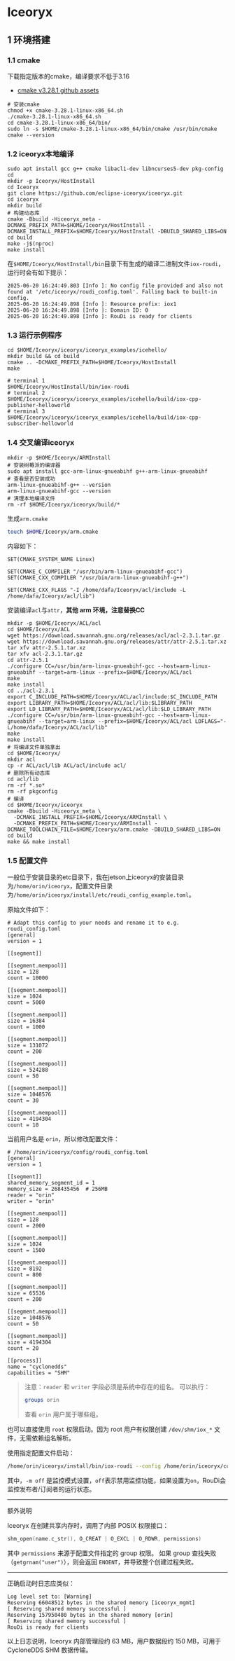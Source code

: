 # Iceoryx

## 1 环境搭建

### 1.1 cmake

下载指定版本的cmake，编译要求不低于3.16

- [cmake v3.28.1 github assets](https://github.com/Kitware/CMake/releases/tag/v3.28.1)

```shell
# 安装cmake
chmod +x cmake-3.28.1-linux-x86_64.sh
./cmake-3.28.1-linux-x86_64.sh
cd cmake-3.28.1-linux-x86_64/bin/
sudo ln -s $HOME/cmake-3.28.1-linux-x86_64/bin/cmake /usr/bin/cmake
cmake --version
```

### 1.2 iceoryx本地编译

```shell
sudo apt install gcc g++ cmake libacl1-dev libncurses5-dev pkg-config
cd
mkdir -p Iceoryx/HostInstall
cd Iceoryx
git clone https://github.com/eclipse-iceoryx/iceoryx.git
cd iceoryx
mkdir build
# 构建动态库
cmake -Bbuild -Hiceoryx_meta -DCMAKE_PREFIX_PATH=$HOME/Iceoryx/HostInstall -DCMAKE_INSTALL_PREFIX=$HOME/Iceoryx/HostInstall -DBUILD_SHARED_LIBS=ON
cd build
make -j$(nproc)
make install
```

在`$HOME/Iceoryx/HostInstall/bin`目录下有生成的编译二进制文件`iox-roudi`，运行时会有如下提示：

```shell
2025-06-20 16:24:49.803 [Info ]: No config file provided and also not found at '/etc/iceoryx/roudi_config.toml'. Falling back to built-in config.
2025-06-20 16:24:49.898 [Info ]: Resource prefix: iox1
2025-06-20 16:24:49.898 [Info ]: Domain ID: 0
2025-06-20 16:24:49.898 [Info ]: RouDi is ready for clients
```
### 1.3 运行示例程序

```shell
cd $HOME/Iceoryx/iceoryx/iceoryx_examples/icehello/
mkdir build && cd build
cmake .. -DCMAKE_PREFIX_PATH=$HOME/Iceoryx/HostInstall
make
```

```shell
# terminal 1
$HOME/Iceoryx/HostInstall/bin/iox-roudi
# terminal 2
$HOME/Iceoryx/iceoryx/iceoryx_examples/icehello/build/iox-cpp-publisher-helloworld
# terminal 3
$HOME/Iceoryx/iceoryx/iceoryx_examples/icehello/build/iox-cpp-subscriber-helloworld
```

### 1.4 交叉编译iceoryx

```shell
mkdir -p $HOME/Iceoryx/ARMInstall
# 安装树莓派的编译器
sudo apt install gcc-arm-linux-gnueabihf g++-arm-linux-gnueabihf
# 查看是否安装成功
arm-linux-gnueabihf-g++ --version
arm-linux-gnueabihf-gcc --version
# 清理本地编译文件
rm -rf $HOME/Iceoryx/iceoryx/build/*
```

生成`arm.cmake`

```bash
touch $HOME/Iceoryx/arm.cmake
```

内容如下：

```shell
SET(CMAKE_SYSTEM_NAME Linux)

SET(CMAKE_C_COMPILER "/usr/bin/arm-linux-gnueabihf-gcc")
SET(CMAKE_CXX_COMPILER "/usr/bin/arm-linux-gnueabihf-g++")

SET(CMAKE_CXX_FLAGS "-I /home/dafa/Iceoryx/acl/include -L /home/dafa/Iceoryx/acl/lib")
```

安装编译`acl`与`attr`，**其他 arm 环境，注意替换CC**

```shell
mkdir -p $HOME/Iceoryx/ACL/acl
cd $HOME/Iceoryx/ACL
wget https://download.savannah.gnu.org/releases/acl/acl-2.3.1.tar.gz
wget https://download.savannah.gnu.org/releases/attr/attr-2.5.1.tar.xz
tar xfv attr-2.5.1.tar.xz
tar xfv acl-2.3.1.tar.gz
cd attr-2.5.1
./configure CC=/usr/bin/arm-linux-gnueabihf-gcc --host=arm-linux-gnueabihf --target=arm-linux --prefix=$HOME/Iceoryx/ACL/acl
make
make install
cd ../acl-2.3.1
export C_INCLUDE_PATH=$HOME/Iceoryx/ACL/acl/include:$C_INCLUDE_PATH
export LIBRARY_PATH=$HOME/Iceoryx/ACL/acl/lib:$LIBRARY_PATH
export LD_LIBRARY_PATH=$HOME/Iceoryx/ACL/acl/lib:$LD_LIBRARY_PATH
./configure CC=/usr/bin/arm-linux-gnueabihf-gcc --host=arm-linux-gnueabihf --target=arm-linux --prefix=$HOME/Iceoryx/ACL/acl LDFLAGS="-L/home/dafa/Iceoryx/ACL/acl/lib"
make
make install
# 将编译文件单独拿出
cd $HOME/Iceoryx/
mkdir acl
cp -r ACL/acl/lib ACL/acl/include acl/
# 删除所有动态库
cd acl/lib
rm -rf *.so*
rm -rf pkgconfig
# 编译
cd $HOME/Iceoryx/iceoryx
cmake -Bbuild -Hiceoryx_meta \
  -DCMAKE_INSTALL_PREFIX=$HOME/Iceoryx/ARMInstall \
  -DCMAKE_PREFIX_PATH=$HOME/Iceoryx/ARMInstall -DCMAKE_TOOLCHAIN_FILE=$HOME/Iceoryx/arm.cmake -DBUILD_SHARED_LIBS=ON
cd build
make && make install
```
### 1.5 配置文件

一般位于安装目录的etc目录下，我在jetson上iceoryx的安装目录为`/home/orin/iceoryx`，配置文件目录为`/home/orin/iceoryx/install/etc/roudi_config_example.toml`。

原始文件如下：

```shell
# Adapt this config to your needs and rename it to e.g. roudi_config.toml
[general]
version = 1

[[segment]]

[[segment.mempool]]
size = 128
count = 10000

[[segment.mempool]]
size = 1024
count = 5000

[[segment.mempool]]
size = 16384
count = 1000

[[segment.mempool]]
size = 131072
count = 200

[[segment.mempool]]
size = 524288
count = 50

[[segment.mempool]]
size = 1048576
count = 30

[[segment.mempool]]
size = 4194304
count = 10
```

当前用户名是 `orin`，所以修改配置文件：

```shell
# /home/orin/iceoryx/config/roudi_config.toml
[general]
version = 1

[[segment]]
shared_memory_segment_id = 1
memory_size = 268435456  # 256MB
reader = "orin"
writer = "orin"

[[segment.mempool]]
size = 128
count = 2000

[[segment.mempool]]
size = 1024
count = 1500

[[segment.mempool]]
size = 8192
count = 800

[[segment.mempool]]
size = 65536
count = 200

[[segment.mempool]]
size = 1048576
count = 50

[[segment.mempool]]
size = 4194304
count = 20

[[process]]
name = "cyclonedds"
capabilities = "SHM"
```

> 注意：`reader` 和 `writer` 字段必须是系统中存在的组名。
> 可以执行：
>
> ```bash
> groups orin
> ```
>
> 查看 `orin` 用户属于哪些组。

也可以直接使用 `root` 权限启动。因为 root 用户有权限创建 `/dev/shm/iox_*` 文件，无需依赖组名解析。

使用指定配置文件启动：

```bash
/home/orin/iceoryx/install/bin/iox-roudi --config /home/orin/iceoryx/config/roudi_config.toml -m off
```
其中，`-m off` 是监控模式设置，`off`表示禁用监控功能，如果设置为`on`，RouDi会监控发布者/订阅者的运行状态。

---

额外说明

Iceoryx 在创建共享内存时，调用了内部 POSIX 权限接口：

```cpp
shm_open(name.c_str(), O_CREAT | O_EXCL | O_RDWR, permissions)
```

其中 `permissions` 来源于配置文件指定的 group 权限。
如果 group 查找失败（`getgrnam("user")`），则会返回 `ENOENT`，并导致整个创建过程失败。

---

正确启动时日志应类似：

```shell
Log level set to: [Warning]
Reserving 66048512 bytes in the shared memory [iceoryx_mgmt]
[ Reserving shared memory successful ]
Reserving 157950480 bytes in the shared memory [orin]
[ Reserving shared memory successful ]
RouDi is ready for clients
```
以上日志说明，Iceoryx 内部管理段约 63 MB，用户数据段约 150 MB，可用于 CycloneDDS SHM 数据传输。